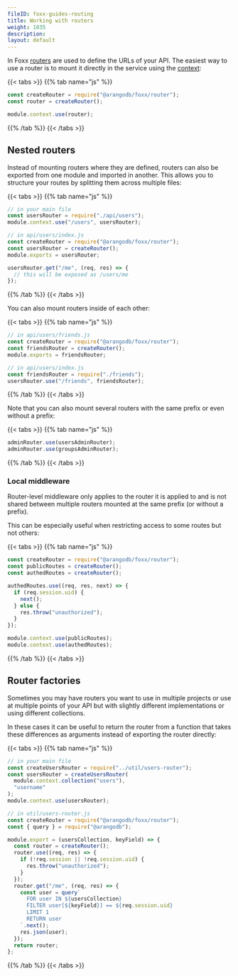 ```yaml
---
fileID: foxx-guides-routing
title: Working with routers
weight: 1035
description: 
layout: default
---
```

In Foxx [routers](../reference/routers/) are used to define
the URLs of your API. The easiest way to use a router is to mount it
directly in the service using the [context](../reference/foxx-reference-context):

{{< tabs >}}
{{% tab name="js" %}}
```js
const createRouter = require("@arangodb/foxx/router");
const router = createRouter();

module.context.use(router);
```
{{% /tab %}}
{{< /tabs >}}

## Nested routers

Instead of mounting routers where they are defined, routers can also be
exported from one module and imported in another. This allows you to
structure your routes by splitting them across multiple files:

{{< tabs >}}
{{% tab name="js" %}}
```js
// in your main file
const usersRouter = require("./api/users");
module.context.use("/users", usersRouter);

// in api/users/index.js
const createRouter = require("@arangodb/foxx/router");
const usersRouter = createRouter();
module.exports = usersRouter;

usersRouter.get("/me", (req, res) => {
  // this will be exposed as /users/me
});
```
{{% /tab %}}
{{< /tabs >}}

You can also mount routers inside of each other:

{{< tabs >}}
{{% tab name="js" %}}
```js
// in api/users/friends.js
const createRouter = require("@arangodb/foxx/router");
const friendsRouter = createRouter();
module.exports = friendsRouter;

// in api/users/index.js
const friendsRouter = require("./friends");
usersRouter.use("/friends", friendsRouter);
```
{{% /tab %}}
{{< /tabs >}}

Note that you can also mount several routers with the same prefix
or even without a prefix:

{{< tabs >}}
{{% tab name="js" %}}
```js
adminRouter.use(usersAdminRouter);
adminRouter.use(groupsAdminRouter);
```
{{% /tab %}}
{{< /tabs >}}

### Local middleware

Router-level middleware only applies to the router it is applied to and
is not shared between multiple routers mounted at the same prefix
(or without a prefix).

This can be especially useful when restricting access to
some routes but not others:

{{< tabs >}}
{{% tab name="js" %}}
```js
const createRouter = require("@arangodb/foxx/router");
const publicRoutes = createRouter();
const authedRoutes = createRouter();

authedRoutes.use((req, res, next) => {
  if (req.session.uid) {
    next();
  } else {
    res.throw("unauthorized");
  }
});

module.context.use(publicRoutes);
module.context.use(authedRoutes);
```
{{% /tab %}}
{{< /tabs >}}

## Router factories

Sometimes you may have routers you want to use in multiple projects or
use at multiple points of your API but with slightly different implementations
or using different collections.

In these cases it can be useful to return the router from a function that
takes these differences as arguments instead of exporting the router directly:

{{< tabs >}}
{{% tab name="js" %}}
```js
// in your main file
const createUsersRouter = require("../util/users-router");
const usersRouter = createUsersRouter(
  module.context.collection("users"),
  "username"
);
module.context.use(usersRouter);

// in util/users-router.js
const createRouter = require("@arangodb/foxx/router");
const { query } = require("@arangodb");

module.export = (usersCollection, keyField) => {
  const router = createRouter();
  router.use((req, res) => {
    if (!req.session || !req.session.uid) {
      res.throw("unauthorized");
    }
  });
  router.get("/me", (req, res) => {
    const user = query`
      FOR user IN ${usersCollection}
      FILTER user[${keyField}] == ${req.session.uid}
      LIMIT 1
      RETURN user
    `.next();
    res.json(user);
  });
  return router;
};
```
{{% /tab %}}
{{< /tabs >}}
